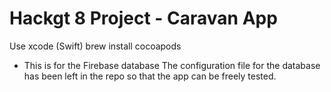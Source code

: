 # Hackgt 8 Project - Caravan App

Use xcode (Swift)
brew install cocoapods
  - This is for the Firebase database
The configuration file for the database has been left in the repo so that the app can be freely tested.
